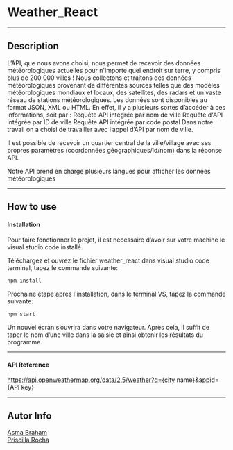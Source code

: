 # Weather_React

---

## Description
L’API, que nous avons choisi, nous permet de recevoir des données météorologiques actuelles pour n'importe quel endroit sur terre, y compris plus de 200 000 villes ! Nous collectons et traitons des données météorologiques provenant de différentes sources telles que des modèles météorologiques mondiaux et locaux, des satellites, des radars et un vaste réseau de stations météorologiques. Les données sont disponibles au format JSON, XML ou HTML.
En effet, il y a plusieurs sortes d’accéder à ces informations, soit par :
            Requête API intégrée par nom de ville
            Requête d'API intégrée par ID de ville
            Requête API intégrée par code postal
Dans notre travail on a choisi de travailler avec l’appel d’API par nom de ville.

Il est possible de recevoir un quartier central de la ville/village avec ses propres paramètres (coordonnées géographiques/id/nom) dans la réponse API. 

Notre API prend en charge plusieurs langues pour afficher les données météorologiques

---

## How to use

#### Installation
Pour faire fonctionner le projet, il est nécessaire d’avoir sur votre machine le visual studio code installé.

Téléchargez et ouvrez le fichier weather_react dans visual studio code terminal, tapez le commande suivante:

```html
npm install
```
Prochaine etape apres l'installation, dans le terminal VS, tapez la commande suivante:

```html
npm start
```
Un nouvel écran s’ouvrira dans votre navigateur.
Après cela, il suffit de taper le nom d’une ville dans la saisie et ainsi obtenir les résultats du programme.

---
#### API Reference
https://api.openweathermap.org/data/2.5/weather?q={city name}&appid={API key}

---

## Autor Info
<a href="mailto:Braham_asma@yahoo.fr">Asma Braham</a> <br>
<a href="mailto:pri.rm2310@gmail.com">Priscilla Rocha</a>

